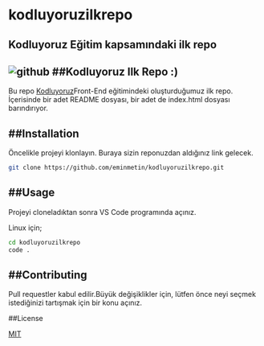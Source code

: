 # kodluyoruzilkrepo

Kodluyoruz Eğitim kapsamındaki ilk repo
---
![github](https://user-images.githubusercontent.com/114093692/191643352-5ba3f556-2776-4910-9b6f-3b98affb1a8a.PNG)
##Kodluyoruz Ilk Repo :)
---
Bu repo [Kodluyoruz](https://kodluyoruz.org/)Front-End eğitimindeki oluşturduğumuz ilk repo. İçerisinde bir adet README dosyası, bir adet de index.html dosyası barındırıyor.

##Installation
---
Öncelikle projeyi klonlayın. Buraya sizin reponuzdan aldığınız link gelecek.

```bash
git clone https://github.com/eminmetin/kodluyoruzilkrepo.git
```


##Usage
---
Projeyi cloneladıktan sonra VS Code programında açınız.

Linux için;
```bash 
cd kodluyoruzilkrepo
code .
```

##Contributing
---
Pull requestler kabul edilir.Büyük değişiklikler için, lütfen önce neyi seçmek istediğinizi tartışmak için bir konu açınız.

##License

[MIT](https://choosealicense.com/licenses/mit/)
